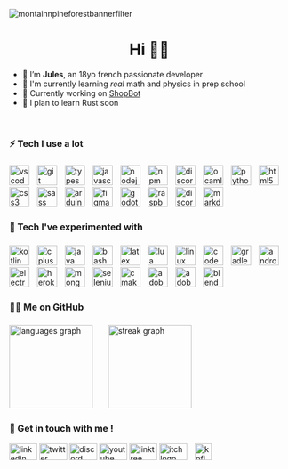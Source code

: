 ![montainnpineforestbannerfilter](https://github.com/user-attachments/assets/7571a019-2393-4814-933a-f200caab4cec)
<h1 align="center">Hi 👋🌱</h1>

- 📌 I’m **Jules**, an 18yo french passionate developer
- 📖 I'm currently learning *real* math and physics in prep school
- 🔭 Currently working on [ShopBot](https://github.com/DragonJules/ShopBot)
- 📂 I plan to learn Rust soon 

<br>

### 

<h3 align="left">⚡ Tech I use a lot</h3>

###

<div align="left">
  <img src="https://skillicons.dev/icons?i=vscode" height="36" alt="vscode logo"  />
  <img width="6" />
  <img src="https://skillicons.dev/icons?i=git" height="36" alt="git logo"  />
  <img width="6" />
  <img src="https://skillicons.dev/icons?i=ts" height="36" alt="typescript logo"  />
  <img width="6" />
  <img src="https://skillicons.dev/icons?i=js" height="36" alt="javascript logo"  />
  <img width="6" />
  <img src="https://cdn.jsdelivr.net/gh/devicons/devicon/icons/nodejs/nodejs-original.svg" height="36" alt="nodejs logo"  />
  <img width="6" />
  <img src="https://cdn.simpleicons.org/npm/CB3837" height="36" alt="npm logo"  />
  <img width="6" />
  <img src="https://cdn.jsdelivr.net/gh/devicons/devicon/icons/discordjs/discordjs-original.svg" height="36" alt="discordjs logo"  />
  <img width="6" />  
  <img src="https://skillicons.dev/icons?i=ocaml" height="36" alt="ocaml logo"  />
  <img width="6" />
  <img src="https://skillicons.dev/icons?i=py" height="36" alt="python logo"  />
  <img width="6" />
  <img src="https://skillicons.dev/icons?i=html" height="36" alt="html5 logo"  />
  <img width="6" />
  <img src="https://skillicons.dev/icons?i=css" height="36" alt="css3 logo"  />
  <img width="6" />
  <img src="https://skillicons.dev/icons?i=sass" height="36" alt="sass logo"  />
  <img width="6" />
  <img src="https://skillicons.dev/icons?i=arduino" height="36" alt="arduino logo"  />
  <img width="6" />
  <img src="https://skillicons.dev/icons?i=figma" height="36" alt="figma logo"  />
  <img width="6" />
  <img src="https://skillicons.dev/icons?i=godot" height="36" alt="godot logo"  />
  <img width="6" />
  <img src="https://skillicons.dev/icons?i=raspberrypi" height="36" alt="raspberrypi logo"  />
  <img width="6" />
  <img src="https://skillicons.dev/icons?i=discord" height="36" alt="discord logo"  />
  <img width="6" />
  <img src="https://skillicons.dev/icons?i=md" height="36" alt="markdown logo"  />
</div>

###

<h3 align="left">🧪 Tech I've experimented with</h3>

###

<div align="left">
  <img src="https://skillicons.dev/icons?i=kotlin" height="36" alt="kotlin logo"  />
  <img width="6" />
  <img src="https://skillicons.dev/icons?i=cpp" height="36" alt="cplusplus logo"  />
  <img width="6" />
  <img src="https://skillicons.dev/icons?i=java" height="36" alt="java logo"  />
  <img width="6" />
  <img src="https://skillicons.dev/icons?i=bash" height="36" alt="bash logo"  />
  <img width="6" />
  <img src="https://skillicons.dev/icons?i=latex" height="36" alt="latex logo"  />
  <img width="6" />
  <img src="https://skillicons.dev/icons?i=lua" height="36" alt="lua logo"  />
  <img width="6" />
  <img src="https://skillicons.dev/icons?i=linux" height="36" alt="linux logo"  />
  <img width="6" />
  <img src="https://skillicons.dev/icons?i=codepen" height="36" alt="codepen logo"  />
  <img width="6" />
  <img src="https://skillicons.dev/icons?i=gradle" height="36" alt="gradle logo"  />
  <img width="6" />
  <img src="https://skillicons.dev/icons?i=androidstudio" height="36" alt="androidstudio logo"  />
  <img width="6" />
  <img src="https://skillicons.dev/icons?i=electron" height="36" alt="electron logo"  />
  <img width="6" />
  <img src="https://skillicons.dev/icons?i=heroku" height="36" alt="heroku logo"  />
  <img width="6" />
  <img src="https://skillicons.dev/icons?i=mongodb" height="36" alt="mongodb logo"  />
  <img width="6" />
  <img src="https://skillicons.dev/icons?i=selenium" height="36" alt="selenium logo"  />
  <img width="6" />
  <img src="https://skillicons.dev/icons?i=cmake" height="36" alt="cmake logo"  />
  <img width="6" />
  <img src="https://skillicons.dev/icons?i=ps" height="36" alt="adobephotoshop logo"  />
  <img width="6" />
  <img src="https://skillicons.dev/icons?i=ai" height="36" alt="adobeillustrator logo"  />
  <img width="6" />
  <img src="https://skillicons.dev/icons?i=blender" height="36" alt="blender logo"  />
</div>

###

<h3 align="left">👨‍💻 Me on GitHub</h3>

###

<div align="left">
  <img src="https://github-readme-stats.vercel.app/api/top-langs?username=DragonJules&locale=en&hide_title=false&layout=compact&card_width=320&langs_count=5&theme=dracula&hide_border=false&order=2" height="150" alt="languages graph"  />
  <img width="20" />
  <img src="https://streak-stats.demolab.com?user=DragonJules&locale=en&mode=daily&theme=dracula&hide_border=false&border_radius=5&order=3" height="150" alt="streak graph"  />
</div>

###

<h3 align="left">💭 Get in touch with me !</h3>
<div align="left">
  <a href='https://www.linkedin.com/in/jules-gautherin-4b2927253/'><img src="https://raw.githubusercontent.com/maurodesouza/profile-readme-generator/master/src/assets/icons/social/linkedin/default.svg" width="50" height="30" alt="linkedin logo" /></a>
  <a href='https://x.com/roules_'><img src="https://raw.githubusercontent.com/maurodesouza/profile-readme-generator/master/src/assets/icons/social/twitter/default.svg" width="50" height="30" alt="twitter logo" /></a>
  <a href='https://discordapp.com/users/628298729405022216'><img src="https://raw.githubusercontent.com/maurodesouza/profile-readme-generator/master/src/assets/icons/social/discord/default.svg" width="50" height="30" alt="discord logo" /></a>
  <a href='https://www.youtube.com/@roules_'><img src="https://raw.githubusercontent.com/maurodesouza/profile-readme-generator/master/src/assets/icons/social/youtube/default.svg" width="50" height="30" alt="youtube logo" /></a>
  <a href='https://linktr.ee/roules'><img src="https://raw.githubusercontent.com/maurodesouza/profile-readme-generator/master/src/assets/icons/social/linktree/default.svg" width="50" height="30" alt="linktree logo" /></a>
  <a href='https://roules.itch.io/'><img src="https://github.com/user-attachments/assets/417d97f4-14c0-4f57-9bbd-e101ecc4ddcb" width="50" height="30" alt="itch logo" /></a>
  <img width="6" />
  <a href='https://ko-fi.com/roules_'><img src='https://ko-fi.com/img/githubbutton_sm.svg' height="30px" alt="kofi logo"/></a>
</div>

###
<br>
